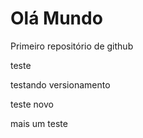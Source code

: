 # Olá Mundo
 Primeiro repositório de github


 teste

 testando versionamento


teste novo


mais um teste
